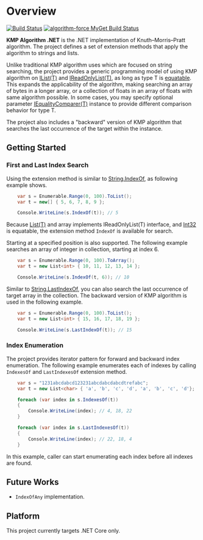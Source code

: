 # Overview

[![Build Status](https://travis-ci.org/rvhuang/kmp-algorithm.svg?branch=master)](https://travis-ci.org/rvhuang/kmp-algorithm) [![algorithm-force MyGet Build Status](https://www.myget.org/BuildSource/Badge/algorithm-force?identifier=dae1708a-833c-4128-aaa9-0811c1fe33c6)](https://www.myget.org/)

**KMP Algorithm .NET** is the .NET implementation of Knuth–Morris–Pratt algorithm. The project defines a set of extension methods that apply the algorithm to strings and lists.

Unlike traditional KMP algorithm uses which are focused on string searching, the project provides a generic programming model of using KMP algorithm on [IList(T)](https://docs.microsoft.com/en-us/dotnet/core/api/system.collections.generic.ilist-1) and [IReadOnlyList(T)](https://docs.microsoft.com/en-us/dotnet/core/api/system.collections.generic.ireadonlylist-1), as long as type T is [equatable](https://docs.microsoft.com/en-us/dotnet/core/api/system.iequatable-1). This expands the applicability of the algorithm, making searching an array of bytes in a longer array, or a collection of floats in an array of floats with same algorithm possible. In some cases, you may specify optional parameter [IEqualityComparer(T)](https://docs.microsoft.com/en-us/dotnet/core/api/system.collections.generic.iequalitycomparer-1) instance to provide different comparison behavior for type T.

The project also includes a "backward" version of KMP algorithm that searches the last occurrence of the target within the instance. 

## Getting Started

### First and Last Index Search

Using the extension method is similar to [String.IndexOf](https://docs.microsoft.com/en-us/dotnet/core/api/system.string#System_String_IndexOf_System_String_), as following example shows.

```cs
    var s = Enumerable.Range(0, 100).ToList();
    var t = new[] { 5, 6, 7, 8, 9 };

    Console.WriteLine(s.IndexOf(t)); // 5
```

Because [List(T)](https://docs.microsoft.com/en-us/dotnet/core/api/system.collections.generic.list-1) and array implements IReadOnlyList(T) interface, and [Int32](https://docs.microsoft.com/en-us/dotnet/core/api/system.int32) is equatable, the extension method ```IndexOf``` is available for search.

Starting at a specified position is also supported. The following example searches an array of integer in collection, starting at index 6.

```cs
    var s = Enumerable.Range(0, 100).ToArray();
    var t = new List<int> { 10, 11, 12, 13, 14 };

    Console.WriteLine(s.IndexOf(t, 6)); // 10
```

Similar to [String.LastIndexOf](https://docs.microsoft.com/en-us/dotnet/core/api/system.string#System_String_LastIndexOf_System_String_), you can also search the last occurrence of target array in the collection. 
The backward version of KMP algorithm is used in the following example.

```cs
    var s = Enumerable.Range(0, 100).ToList();
    var t = new List<int> { 15, 16, 17, 18, 19 };

    Console.WriteLine(s.LastIndexOf(t)); // 15
``` 

### Index Enumeration

The project provides iterator pattern for forward and backward index enumeration. The following example enumerates each of indexes by calling ```IndexesOf``` and ```LastIndexesOf``` extension method.

```cs
    var s = "1231abcdabcd123231abcdabcdabcdtrefabc";
    var t = new List<char> { 'a', 'b', 'c', 'd', 'a', 'b', 'c', 'd'};

    foreach (var index in s.IndexesOf(t))
    {
        Console.WriteLine(index); // 4, 18, 22
    }

    foreach (var index in s.LastIndexesOf(t))
    {
        Console.WriteLine(index); // 22, 18, 4
    }
```

In this example, caller can start enumerating each index before all indexes are found.

## Future Works

* `IndexOfAny` implementation.

## Platform

This project currently targets .NET Core only.

